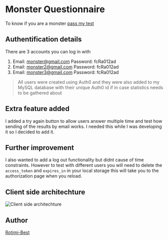 # Monster Questionnaire

To know if you are a monster [pass my test](http://ibitoye-monsters.ossystem.ua/)

## Authentification details

There are 3 accounts you can log in with

1. Email: monster@gmail.com  Password: fcRa012ad
2. Email: monster2@gmail.com Password: fcRa012ad
3. Email: monster3@gmail.com Password: fcRa012ad

> All users were created using Auth0 and they were also added to my MySQL database with their unique Auth0 id if in case statistics needs to be gathered about 

## Extra feature added

I added a try again button to allow users answer multiple time and test how sending of the results by email works. I needed this while I was developing it so I decided to add it.

## Further improvement

I also wanted to add a log out functionality but didnt cause of time constraints. However to test with different users you will need to delete the `access_token` and `expires_in` in your local storage this will take you to the authorization page when you reload.

## Client side architechture
![Client side architechture](https://raw.githubusercontent.com/rotimi-best/monsters-ibitoye/master/Monster%20Architechture.png)

## Author

[Rotimi-Best](https://github.com/Rotimi-Best)
